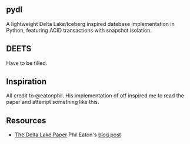 ## pydl
A lightweight Delta Lake/Iceberg inspired database implementation in Python, featuring ACID transactions with snapshot isolation.

## DEETS
Have to be filled.

## Inspiration
All credit to @eatonphil. His implementation of otf inspired me to read the paper and attempt something like this.

## Resources
* [The Delta Lake Paper](https://www.vldb.org/pvldb/vol13/p3411-armbrust.pdf)
Phil Eaton's [blog post](https://notes.eatonphil.com/2024-09-29-build-a-serverless-acid-database-with-this-one-neat-trick.html) 
